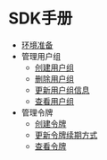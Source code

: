 # SDK手册
* [环境准备](management_monitor/utoken/sdk/prerequisites)
* 管理用户组
    * [创建用户组](management_monitor/utoken/sdk/mgr_client/create_client)
    * [删除用户组](management_monitor/utoken/sdk/mgr_client/delete_client)
    * [更新用户组信息](management_monitor/utoken/sdk/mgr_client/update_client)
    * [查看用户组](management_monitor/utoken/sdk/mgr_client/get_client)
* 管理令牌
    * [创建令牌](management_monitor/utoken/sdk/mgr_token/create_token)
    * [更新令牌续期方式](management_monitor/utoken/sdk/mgr_token/update_token)
    * [查看令牌](management_monitor/utoken/sdk/mgr_token/get_token)
